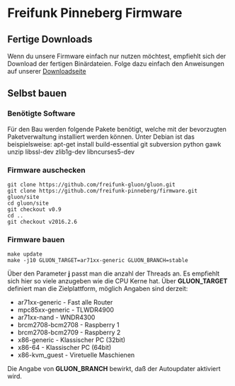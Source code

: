 # Freifunk Pinneberg Firmware

## Fertige Downloads
Wenn du unsere Firmware einfach nur nutzen möchtest, empfiehlt sich der Download der fertigen Binärdateien. Folge dazu einfach den Anweisungen auf unserer [Downloadseite](https://pinneberg.freifunk.net/download.html)

## Selbst bauen

### Benötigte Software
Für den Bau werden folgende Pakete benötigt, welche mit der bevorzugten Paketverwaltung installiert werden können.
Unter Debian ist das beispielsweise:
    apt-get install build-essential git subversion python gawk unzip libssl-dev zlib1g-dev libncurses5-dev

### Firmware auschecken
    git clone https://github.com/freifunk-gluon/gluon.git
    git clone https://github.com/freifunk-pinneberg/firmware.git gluon/site
    cd gluon/site
    git checkout v0.9
    cd ..
    git checkout v2016.2.6

### Firmware bauen
    make update
    make -j10 GLUON_TARGET=ar71xx-generic GLUON_BRANCH=stable

Über den Parameter **j** passt man die anzahl der Threads an. Es empfiehlt sich hier so viele anzugeben wie die CPU Kerne hat.
Über **GLUON_TARGET** definiert man die Zielplattform, möglich Angaben sind derzeit:

* ar71xx-generic - Fast alle Router
* mpc85xx-generic - TLWDR4900
* ar71xx-nand - WNDR4300
* brcm2708-bcm2708 - Raspberry 1
* brcm2708-bcm2709 - Raspberry 2
* x86-generic - Klassischer PC (32bit)
* x86-64 - Klassischer PC (64bit)
* x86-kvm_guest - Viretuelle Maschienen

Die Angabe von **GLUON_BRANCH** bewirkt, daß der Autoupdater aktiviert wird.

